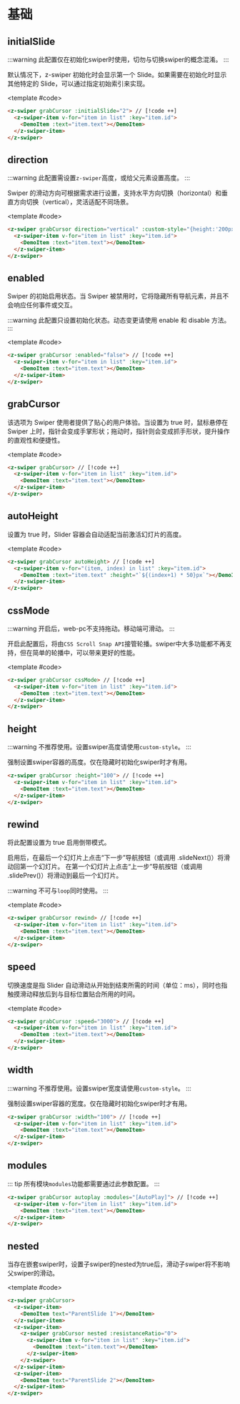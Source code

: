 # 基础

<script setup>
  import {
   ref
  } from 'vue';
  const list = ref(Array.from({
   length: 5
  }).map((item, index) => {
    return {
     text: `Slide ${index + 1}`,
     id: index + 1
    }
   }
  ))
</script>

## initialSlide

:::warning
此配置仅在初始化swiper时使用，切勿与切换swiper的概念混淆。
:::

默认情况下，z-swiper 初始化时会显示第一个 Slide。如果需要在初始化时显示其他特定的 Slide，可以通过指定初始索引来实现。

<ComponentInfo type="Number" value="0"></ComponentInfo>

<DemoBlock expanded>
<z-swiper grabCursor :initialSlide="2">
  <z-swiper-item v-for="item in list" :key="item.id">
    <DemoItem :text="item.text"></DemoItem>
  </z-swiper-item>
</z-swiper>

<template #code>

```html
<z-swiper grabCursor :initialSlide="2"> // [!code ++]
  <z-swiper-item v-for="item in list" :key="item.id">
    <DemoItem :text="item.text"></DemoItem>
  </z-swiper-item>
</z-swiper>
```

  </template>

</DemoBlock>

## direction

:::warning
此配置需设置`z-swiper`高度，或给父元素设置高度。
:::

Swiper 的滑动方向可根据需求进行设置，支持水平方向切换（horizontal）和垂直方向切换（vertical），灵活适配不同场景。

<ComponentInfo type="String" value="horizontal" :options="['horizontal','vertical']"></ComponentInfo>

<DemoBlock expanded>
<z-swiper grabCursor direction="vertical" :custom-style="{height:'200px'}">
  <z-swiper-item v-for="item in list" :key="item.id">
    <DemoItem :text="item.text"></DemoItem>
  </z-swiper-item>
</z-swiper>

<template #code>

```html
<z-swiper grabCursor direction="vertical" :custom-style="{height:'200px'}"> // [!code ++]
  <z-swiper-item v-for="item in list" :key="item.id">
    <DemoItem :text="item.text"></DemoItem>
  </z-swiper-item>
</z-swiper>
```

  </template>

</DemoBlock>

## enabled

Swiper 的初始启用状态。当 Swiper 被禁用时，它将隐藏所有导航元素，并且不会响应任何事件或交互。

:::warning
此配置只设置初始化状态。动态变更请使用 enable 和 disable 方法。
:::

<ComponentInfo type="Boolean" value="true"></ComponentInfo>

<DemoBlock expanded>
<z-swiper grabCursor :enabled="false">
  <z-swiper-item v-for="item in list" :key="item.id">
    <DemoItem :text="item.text"></DemoItem>
  </z-swiper-item>
</z-swiper>

<template #code>

```html
<z-swiper grabCursor :enabled="false"> // [!code ++]
  <z-swiper-item v-for="item in list" :key="item.id">
    <DemoItem :text="item.text"></DemoItem>
  </z-swiper-item>
</z-swiper>
```

  </template>

</DemoBlock>

## grabCursor

该选项为 Swiper 使用者提供了贴心的用户体验。当设置为 true 时，鼠标悬停在 Swiper 上时，指针会变成手掌形状；拖动时，指针则会变成抓手形状，提升操作的直观性和便捷性。

<ComponentInfo type="Boolean" value="false"></ComponentInfo>

<DemoBlock expanded>
<z-swiper grabCursor>
  <z-swiper-item v-for="item in list" :key="item.id">
    <DemoItem :text="item.text"></DemoItem>
  </z-swiper-item>
</z-swiper>

<template #code>

```html
<z-swiper grabCursor> // [!code ++]
  <z-swiper-item v-for="item in list" :key="item.id">
    <DemoItem :text="item.text"></DemoItem>
  </z-swiper-item>
</z-swiper>
```

  </template>

</DemoBlock>

## autoHeight

设置为 true 时，Slider 容器会自动适配当前激活幻灯片的高度。

<ComponentInfo type="Boolean" value="false"></ComponentInfo>

<DemoBlock expanded>
<z-swiper grabCursor autoHeight>
  <z-swiper-item v-for="(item, index) in list" :key="item.id">
    <DemoItem :text="item.text" :height="`${(index+1) * 50}px`"></DemoItem>
  </z-swiper-item>
</z-swiper>

<template #code>

```html
<z-swiper grabCursor autoHeight> // [!code ++]
  <z-swiper-item v-for="(item, index) in list" :key="item.id">
    <DemoItem :text="item.text" :height="`${(index+1) * 50}px`"></DemoItem>
  </z-swiper-item>
</z-swiper>
```

  </template>

</DemoBlock>

## cssMode

:::warning
开启后，web-pc不支持拖动。移动端可滑动。
:::

开启此配置后，将由`CSS Scroll Snap API`接管轮播。swiper中大多功能都不再支持，但在简单的轮播中，可以带来更好的性能。

<ComponentInfo type="Boolean" value="false"></ComponentInfo>

<DemoBlock expanded>
<z-swiper grabCursor cssMode>
  <z-swiper-item v-for="item in list" :key="item.id">
    <DemoItem :text="item.text"></DemoItem>
  </z-swiper-item>
</z-swiper>

<template #code>

```html
<z-swiper grabCursor cssMode> // [!code ++]
  <z-swiper-item v-for="item in list" :key="item.id">
    <DemoItem :text="item.text"></DemoItem>
  </z-swiper-item>
</z-swiper>
```

  </template>

</DemoBlock>

## height

:::warning
不推荐使用。设置swiper高度请使用`custom-style`。
:::

强制设置swiper容器的高度。仅在隐藏时初始化swiper时才有用。

<ComponentInfo type="Number" value="-"></ComponentInfo>

```html
<z-swiper grabCursor :height="100"> // [!code ++]
  <z-swiper-item v-for="item in list" :key="item.id">
    <DemoItem :text="item.text"></DemoItem>
  </z-swiper-item>
</z-swiper>
```

## rewind

将此配置设置为 true 启用倒带模式。

启用后，在最后一个幻灯片上点击“下一步”导航按钮（或调用 .slideNext()）将滑动回第一个幻灯片。
在第一个幻灯片上点击“上一步”导航按钮（或调用 .slidePrev()）将滑动到最后一个幻灯片。

:::warning
不可与`loop`同时使用。
:::

<ComponentInfo type="Boolean" value="false"></ComponentInfo>

<DemoBlock expanded>
<z-swiper grabCursor rewind>
  <z-swiper-item v-for="item in list" :key="item.id">
    <DemoItem :text="item.text"></DemoItem>
  </z-swiper-item>
</z-swiper>

<template #code>

```html
<z-swiper grabCursor rewind> // [!code ++]
  <z-swiper-item v-for="item in list" :key="item.id">
    <DemoItem :text="item.text"></DemoItem>
  </z-swiper-item>
</z-swiper>
```

  </template>

</DemoBlock>

## speed

切换速度是指 Slider 自动滑动从开始到结束所需的时间（单位：ms），同时也指触摸滑动释放后到与目标位置贴合所用的时间。

<ComponentInfo type="Number" value="300"></ComponentInfo>

<DemoBlock expanded>
<z-swiper grabCursor :speed="3000">
  <z-swiper-item v-for="item in list" :key="item.id">
    <DemoItem :text="item.text"></DemoItem>
  </z-swiper-item>
</z-swiper>

<template #code>

```html
<z-swiper grabCursor :speed="3000"> // [!code ++]
  <z-swiper-item v-for="item in list" :key="item.id">
    <DemoItem :text="item.text"></DemoItem>
  </z-swiper-item>
</z-swiper>
```

  </template>

</DemoBlock>

## width

:::warning
不推荐使用。设置swiper宽度请使用`custom-style`。
:::

强制设置swiper容器的宽度。仅在隐藏时初始化swiper时才有用。

<ComponentInfo type="Number" value="-"></ComponentInfo>

```html
<z-swiper grabCursor :width="100"> // [!code ++]
  <z-swiper-item v-for="item in list" :key="item.id">
    <DemoItem :text="item.text"></DemoItem>
  </z-swiper-item>
</z-swiper>
```

## modules

::: tip
所有模块`modules`功能都需要通过此参数配置。
:::

<!--@include: ./../.vitepress/mixins/modulesTip.md-->

<ComponentInfo type="Array" value="-"></ComponentInfo>

```html
<z-swiper grabCursor autoplay :modules="[AutoPlay]"> // [!code ++]
  <z-swiper-item v-for="item in list" :key="item.id">
    <DemoItem :text="item.text"></DemoItem>
  </z-swiper-item>
</z-swiper>
```

## nested <Badge type="tip" text="web" />

当存在嵌套swiper时，设置子swiper的nested为true后，滑动子swiper将不影响父swiper的滑动。

<ComponentInfo type="boolean" value="false"></ComponentInfo>

<DemoBlock expanded>
<z-swiper grabCursor>
  <z-swiper-item>
    <DemoItem text="ParentSlide 1"></DemoItem>
  </z-swiper-item>
  <z-swiper-item>
    <z-swiper grabCursor nested :resistanceRatio="0">
       <z-swiper-item v-for="item in list" :key="item.id">
      <DemoItem :text="item.text"></DemoItem>
       </z-swiper-item>
     </z-swiper>
  </z-swiper-item>
   <z-swiper-item>
    <DemoItem text="ParentSlide 2"></DemoItem>
  </z-swiper-item>
</z-swiper>

<template #code>

```html
<z-swiper grabCursor>
  <z-swiper-item>
    <DemoItem text="ParentSlide 1"></DemoItem>
  </z-swiper-item>
  <z-swiper-item>
    <z-swiper grabCursor nested :resistanceRatio="0">
      <z-swiper-item v-for="item in list" :key="item.id">
        <DemoItem :text="item.text"></DemoItem>
      </z-swiper-item>
    </z-swiper>
  </z-swiper-item>
  <z-swiper-item>
    <DemoItem text="ParentSlide 2"></DemoItem>
  </z-swiper-item>
</z-swiper>
```

  </template>

</DemoBlock>
